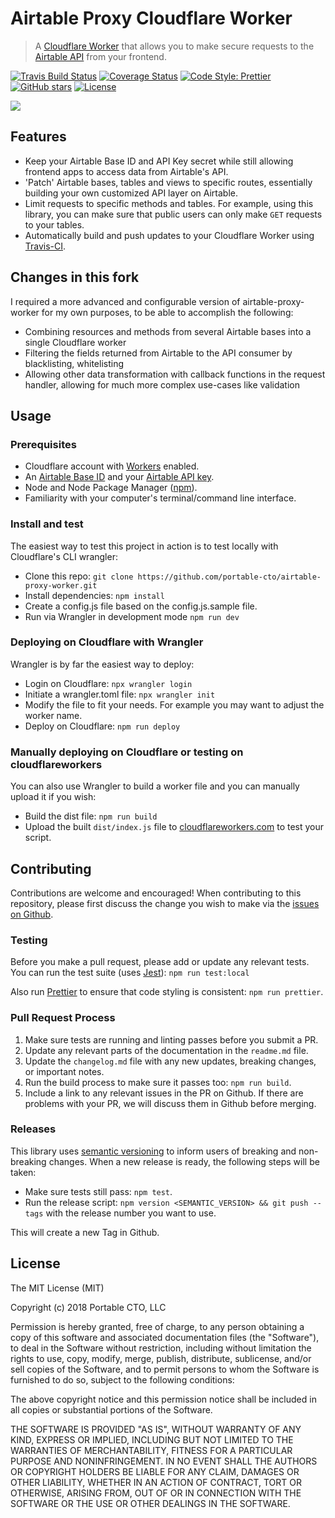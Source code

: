 # Airtable Proxy Cloudflare Worker

> A [Cloudflare Worker](http://developers.cloudflare.com/workers/) that allows you to make secure requests to the [Airtable API](https://airtable.com/api) from your frontend.

[![Travis Build Status](https://travis-ci.org/portable-cto/airtable-proxy-worker.png?branch=master)](https://travis-ci.org/portable-cto/airtable-proxy-worker)
[![Coverage Status](https://coveralls.io/repos/github/portable-cto/airtable-proxy-worker/badge.svg)](https://coveralls.io/github/portable-cto/airtable-proxy-worker)
[![Code Style: Prettier](https://img.shields.io/badge/code_style-prettier-ff69b4.svg?style=flat-square)](https://github.com/prettier/prettier)
[![GitHub stars](https://img.shields.io/github/stars/portable-cto/airtable-proxy-worker.svg?style=social&label=Stars)](https://github.com/portable-cto/airtable-proxy-worker)
[![License](https://img.shields.io/badge/License-MIT-blue.svg)](https://opensource.org/licenses/MIT)

![](https://i.imgur.com/QW0VWpG.png)

## Features

- Keep your Airtable Base ID and API Key secret while still allowing frontend apps to access data from Airtable's API.
- 'Patch' Airtable bases, tables and views to specific routes, essentially building your own customized API layer on Airtable.
- Limit requests to specific methods and tables. For example, using this library, you can make sure that public users can only make `GET` requests to your tables.
- Automatically build and push updates to your Cloudflare Worker using [Travis-CI](https://travis-ci.org/).

## Changes in this fork

I required a more advanced and configurable version of airtable-proxy-worker for my own purposes, to be able to accomplish the following:

- Combining resources and methods from several Airtable bases into a single Cloudflare worker
- Filtering the fields returned from Airtable to the API consumer by blacklisting, whitelisting
- Allowing other data transformation with callback functions in the request handler, allowing for much more complex use-cases like validation

## Usage

### Prerequisites

- Cloudflare account with [Workers](https://www.cloudflare.com/products/cloudflare-workers/) enabled.
- An [Airtable Base ID](https://community.airtable.com/t/what-is-the-app-id-where-do-i-find-it/2984) and your [Airtable API key](https://support.airtable.com/hc/en-us/articles/219046777-How-do-I-get-my-API-key-).
- Node and Node Package Manager ([npm](https://www.npmjs.com/get-npm)).
- Familiarity with your computer's terminal/command line interface.

### Install and test

The easiest way to test this project in action is to test locally with Cloudflare's CLI wrangler:

- Clone this repo: `git clone https://github.com/portable-cto/airtable-proxy-worker.git`
- Install dependencies: `npm install`
- Create a config.js file based on the config.js.sample file.
- Run via Wrangler in development mode `npm run dev`

### Deploying on Cloudflare with Wrangler

Wrangler is by far the easiest way to deploy:

- Login on Cloudflare: `npx wrangler login`
- Initiate a wrangler.toml file: `npx wrangler init`
- Modify the file to fit your needs. For example you may want to adjust the worker name.
- Deploy on Cloudflare: `npm run deploy`

### Manually deploying on Cloudflare or testing on cloudflareworkers

You can also use Wrangler to build a worker file and you can manually upload it if you wish:

- Build the dist file: `npm run build`
- Upload the built `dist/index.js` file to [cloudflareworkers.com](https://cloudflareworkers.com/) to test your script.

## Contributing

Contributions are welcome and encouraged! When contributing to this repository, please first discuss the change you wish to make via the [issues on Github](https://github.com/portable-cto/airtable-proxy-worker/issues).

### Testing

Before you make a pull request, please add or update any relevant tests. You can run the test suite (uses [Jest](https://jestjs.io/)): `npm run test:local`

Also run [Prettier](https://prettier.io/) to ensure that code styling is consistent: `npm run prettier`.

### Pull Request Process

1. Make sure tests are running and linting passes before you submit a PR.
2. Update any relevant parts of the documentation in the `readme.md` file.
3. Update the `changelog.md` file with any new updates, breaking changes, or important notes.
4. Run the build process to make sure it passes too: `npm run build`.
5. Include a link to any relevant issues in the PR on Github. If there are problems with your PR, we will discuss them in Github before merging.

### Releases

This library uses [semantic versioning](https://semver.org/) to inform users of breaking and non-breaking changes. When a new release is ready, the following steps will be taken:

- Make sure tests still pass: `npm test`.
- Run the release script: `npm version <SEMANTIC_VERSION> && git push --tags` with the release number you want to use.

This will create a new Tag in Github.

## License

The MIT License (MIT)

Copyright (c) 2018 Portable CTO, LLC

Permission is hereby granted, free of charge, to any person obtaining a copy of this software and associated documentation files (the "Software"), to deal in the Software without restriction, including without limitation the rights to use, copy, modify, merge, publish, distribute, sublicense, and/or sell copies of the Software, and to permit persons to whom the Software is furnished to do so, subject to the following conditions:

The above copyright notice and this permission notice shall be included in all copies or substantial portions of the Software.

THE SOFTWARE IS PROVIDED "AS IS", WITHOUT WARRANTY OF ANY KIND, EXPRESS OR IMPLIED, INCLUDING BUT NOT LIMITED TO THE WARRANTIES OF MERCHANTABILITY, FITNESS FOR A PARTICULAR PURPOSE AND NONINFRINGEMENT. IN NO EVENT SHALL THE AUTHORS OR COPYRIGHT HOLDERS BE LIABLE FOR ANY CLAIM, DAMAGES OR OTHER LIABILITY, WHETHER IN AN ACTION OF CONTRACT, TORT OR OTHERWISE, ARISING FROM, OUT OF OR IN CONNECTION WITH THE SOFTWARE OR THE USE OR OTHER DEALINGS IN THE SOFTWARE.
